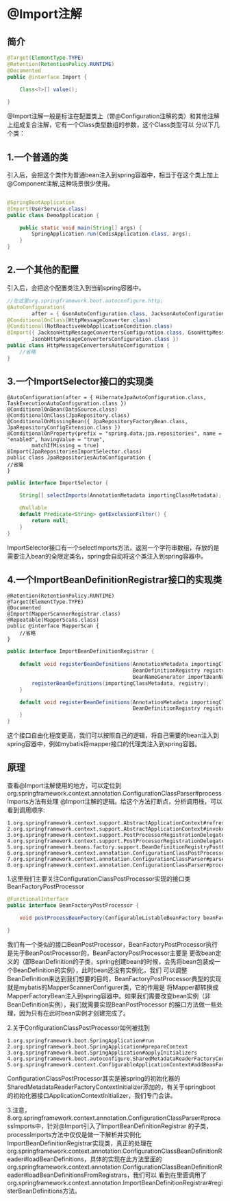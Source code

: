# @Import注解
## 简介

```java
@Target(ElementType.TYPE)
@Retention(RetentionPolicy.RUNTIME)
@Documented
public @interface Import {
    
	Class<?>[] value();

}
```

@Import注解一般是标注在配置类上（带@Configuration注解的类）和其他注解上组成复合注解，它有一个Class类型数组的参数，这个Class类型可以
分以下几个类：

## 1.一个普通的类
引入后，会把这个类作为普通bean注入到spring容器中，相当于在这个类上加上@Component注解,这种场景很少使用。
```java

@SpringBootApplication
@Import(UserService.class)
public class DemoApplication {

    public static void main(String[] args) {
        SpringApplication.run(CedisApplication.class, args);
    }
}
```

## 2.一个其他的配置
引入后，会把这个配置类注入到当前spring容器中。
```java
//在这里org.springframework.boot.autoconfigure.http; 
@AutoConfiguration(
        after = { GsonAutoConfiguration.class, JacksonAutoConfiguration.class, JsonbAutoConfiguration.class })
@ConditionalOnClass(HttpMessageConverter.class)
@Conditional(NotReactiveWebApplicationCondition.class)
@Import({ JacksonHttpMessageConvertersConfiguration.class, GsonHttpMessageConvertersConfiguration.class,
        JsonbHttpMessageConvertersConfiguration.class })
public class HttpMessageConvertersAutoConfiguration {
    //省略
}
```

## 3.一个ImportSelector接口的实现类
```text
@AutoConfiguration(after = { HibernateJpaAutoConfiguration.class, TaskExecutionAutoConfiguration.class })
@ConditionalOnBean(DataSource.class)
@ConditionalOnClass(JpaRepository.class)
@ConditionalOnMissingBean({ JpaRepositoryFactoryBean.class, JpaRepositoryConfigExtension.class })
@ConditionalOnProperty(prefix = "spring.data.jpa.repositories", name = "enabled", havingValue = "true",
		matchIfMissing = true)
@Import(JpaRepositoriesImportSelector.class)
public class JpaRepositoriesAutoConfiguration {
//省略
}
```

```java
public interface ImportSelector {

	String[] selectImports(AnnotationMetadata importingClassMetadata);

	@Nullable
	default Predicate<String> getExclusionFilter() {
		return null;
	}
}
```
ImportSelector接口有一个selectImports方法，返回一个字符串数组，存放的是需要注入bean的全限定类名，spring会自动将这个类注入到spring容器中。

## 4.一个ImportBeanDefinitionRegistrar接口的实现类
```text
@Retention(RetentionPolicy.RUNTIME)
@Target(ElementType.TYPE)
@Documented
@Import(MapperScannerRegistrar.class)
@Repeatable(MapperScans.class)
public @interface MapperScan {
    //省略
}
```
```java
public interface ImportBeanDefinitionRegistrar {
    
	default void registerBeanDefinitions(AnnotationMetadata importingClassMetadata, 
                                         BeanDefinitionRegistry registry,
                                         BeanNameGenerator importBeanNameGenerator) {
		registerBeanDefinitions(importingClassMetadata, registry);
	}

	default void registerBeanDefinitions(AnnotationMetadata importingClassMetadata,
                                         BeanDefinitionRegistry registry) {
	}
}
```
这个接口自由化程度更高，我们可以按照自己的逻辑，将自己需要的bean注入到spring容器中，例如mybatis将mapper接口的代理类注入到spring容器。

## 原理
查看@Import注解使用的地方，可以定位到org.springframework.context.annotation.ConfigurationClassParser#processImports方法有处理
@Import注解的逻辑。给这个方法打断点，分析调用栈，可以看到调用顺序:
```text
1.org.springframework.context.support.AbstractApplicationContext#refresh
2.org.springframework.context.support.AbstractApplicationContext#invokeBeanFactoryPostProcessors
3.org.springframework.context.support.PostProcessorRegistrationDelegate#invokeBeanFactoryPostProcessors
4.org.springframework.context.support.PostProcessorRegistrationDelegate#invokeBeanDefinitionRegistryPostProcessors
5.org.springframework.beans.factory.support.BeanDefinitionRegistryPostProcessor#postProcessBeanDefinitionRegistry
6.org.springframework.context.annotation.ConfigurationClassPostProcessor#processConfigBeanDefinitions
7.org.springframework.context.annotation.ConfigurationClassParser#parse
8.org.springframework.context.annotation.ConfigurationClassParser#processImports
```
1.这里我们主要关注ConfigurationClassPostProcessor实现的接口类BeanFactoryPostProcessor
```java
@FunctionalInterface
public interface BeanFactoryPostProcessor {
    
	void postProcessBeanFactory(ConfigurableListableBeanFactory beanFactory) throws BeansException;

}
```
我们有一个类似的接口BeanPostProcessor，BeanFactoryPostProcessor执行是先于BeanPostProcessor的，BeanFactoryPostProcessor主要是
更改bean定义的（即BeanDefinition的子类，spring创建bean的时候，会先将bean包装成一个BeanDefinition的实例），此时bean还没有实例化，我们
可以调整BeanDefinition来达到我们想要的目的，BeanFactoryPostProcessor典型的实现就是mybatis的MapperScannerConfigurer类，它的作用是
将Mapper都转换成MapperFactoryBean注入到spring容器中。如果我们需要改变bean实例（非BeanDefinition实例），我们就需要实现BeanPostProcessor
的接口方法做一些处理，因为只有在此时bean实例才创建完成了。

2.关于ConfigurationClassPostProcessor如何被找到
```text
1.org.springframework.boot.SpringApplication#run
2.org.springframework.boot.SpringApplication#prepareContext
3.org.springframework.boot.SpringApplication#applyInitializers
4.org.springframework.boot.autoconfigure.SharedMetadataReaderFactoryContextInitializer#initialize
5.org.springframework.context.ConfigurableApplicationContext#addBeanFactoryPostProcessor
```
ConfigurationClassPostProcessor其实是被spring的初始化器的SharedMetadataReaderFactoryContextInitializer添加的，有关于springboot
的初始化器接口ApplicationContextInitializer，我们专门会讲。

3.注意，8.org.springframework.context.annotation.ConfigurationClassParser#processImports中，针对@Import引入了ImportBeanDefinitionRegistrar
的子类，processImports方法中仅仅是做一下解析并实例化ImportBeanDefinitionRegistrar实现类，真正的处理在
org.springframework.context.annotation.ConfigurationClassBeanDefinitionReader#loadBeanDefinitions，具体的实现在此方法里面的
org.springframework.context.annotation.ConfigurationClassBeanDefinitionReader#loadBeanDefinitionsFromRegistrars，我们可以
看到在里面调用了org.springframework.context.annotation.ImportBeanDefinitionRegistrar#registerBeanDefinitions方法。